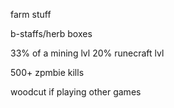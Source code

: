 farm stuff

b-staffs/herb boxes

33% of a mining lvl       20% runecraft lvl

500+ zpmbie kills

woodcut if playing other games 
